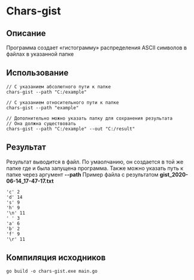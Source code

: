 # Chars-gist
## Описание

Программа создает «гистограмму» распределения ASCII символов в файлах в указанной папке

## Использование
```
// С указанием абсолютного пути к папке
chars-gist --path "C:/example"

// С указанием относительного пути к папке
chars-gist --path "example"

// Дополнительно можно указать папку для сохранения результата
// Она должна существовать
chars-gist --path "C:/example" --out "C:/result"
```

## Результат
Результат выводится в файл. По умаолчанию, он создается в той же папке где и была запущена программа. Также можно указать путь к папке через аргумент **--path**
Пример файла с результатом **gist_2020-06-14_17-47-17.txt**

```
'c' 2
'd' 14
's' 9
'h' 9
'\n' 11
' ' 3
'a' 6
'b' 2
'f' 9
'\r' 11
```

## Компиляция исходников
```
go build -o chars-gist.exe main.go
```

